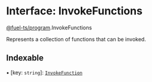 # Interface: InvokeFunctions

[@fuel-ts/program](/api/Program/index).InvokeFunctions

Represents a collection of functions that can be invoked.

## Indexable

▪ [key: `string`]: [`InvokeFunction`](/api/Program/InvokeFunction)
